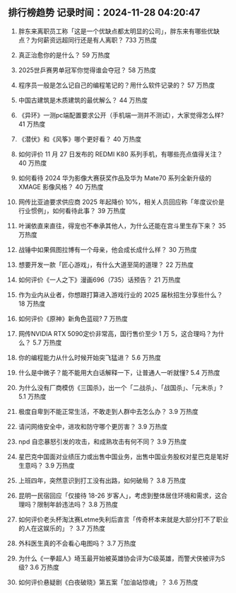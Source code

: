 
## 排行榜趋势 记录时间：2024-11-28 04:20:47
  
  1. 胖东来离职员工称「这是一个优缺点都太明显的公司」，胖东来有哪些优缺点？为何薪资远超同行还是有人离职？ 733 万热度
    
  2. 真正治愈你的是什么？ 59 万热度
    
  3. 2025世乒赛男单冠军你觉得谁会夺冠？ 58 万热度
    
  4. 程序员一般是怎么记自己的编程笔记的？用什么软件记录的？ 57 万热度
    
  5. 中国古建筑是木质建筑的最优解么？ 44 万热度
    
  6. 《异环》一测pc端配置要求公开（手机端一测并不测试），大家觉得怎么样? 41 万热度
    
  7. 《潜伏》和《风筝》哪个更好看？ 40 万热度
    
  8. 如何评价 11 月 27 日发布的 REDMI K80 系列手机，有哪些亮点值得关注？ 40 万热度
    
  9. 如何看待 2024 华为影像大赛获奖作品及华为 Mate70 系列全新升级的 XMAGE 影像风格？ 40 万热度
    
  10. 网传比亚迪要求供应商 2025 年起降价 10%，相关人员回应称「年度议价是行业惯例」，如何看待此事？ 39 万热度
    
  11. 叶澜依直来直往，得宠也不奉承其他人，为什么还能在宫斗里生存下来？ 35 万热度
    
  12. 战锤中如果佩图拉博有一个母亲，他会成长成什么样？ 30 万热度
    
  13. 想要开发一款「匠心游戏」，有什么大道至简的道理？ 22 万热度
    
  14. 如何评价《一人之下》漫画696（735）话预告？ 21 万热度
    
  15. 作为业内从业者，你想跟打算进入游戏行业的 2025 届秋招生分享些什么？ 18 万热度
    
  16. 如何评价《原神》新角色蓝砚? 7 万热度
    
  17. 网传NVIDIA RTX 5090定价非常高，国行售价至少 1 万 5，这合理吗？为什么？ 5.7 万热度
    
  18. 你的编程能力从什么时候开始突飞猛进？ 5.6 万热度
    
  19. 什么是中微子？能不能用大白话解释一下，让普通人一听就懂? 5.4 万热度
    
  20. 为什么没有厂商模仿《三国杀》，出一个「二战杀」、「战国杀」、「元末杀」? 5.1 万热度
    
  21. 极度自卑到不能正常生活，不敢走到人群中去怎么办？ 3.9 万热度
    
  22. 请问网络安全中，进攻和防守哪个更厉害？ 3.9 万热度
    
  23. npd 自恋暴怒引发的攻击，和成熟攻击有何不同？ 3.9 万热度
    
  24. 星巴克中国面对业绩压力或出售中国业务，出售中国业务股权对星巴克是笔好生意吗？ 3.9 万热度
    
  25. 上班四年，突然意识到打工没有出路，如何破局？ 3.8 万热度
    
  26. 昆明一民宿回应「仅接待 18-26 岁客人」，考虑到整体居住环境和需求，这合理吗？限制年龄违法吗？ 3.8 万热度
    
  27. 如何评价老头杯淘汰赛Letme失利后直言「传奇杯本来就是大部分打不了职业的人在这娱乐的」？ 3.7 万热度
    
  28. 外科医生真的不会看心电图吗？ 3.7 万热度
    
  29. 为什么《一拳超人》埼玉最开始被英雄协会评为C级英雄，而警犬侠被评为S级? 3.6 万热度
    
  30. 如何评价悬疑剧《白夜破晓》第五案「加油站惊魂」？ 3.6 万热度
    